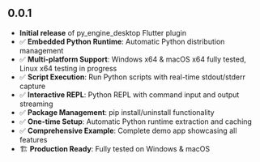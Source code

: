 ## 0.0.1

* **Initial release** of py_engine_desktop Flutter plugin
* ✅ **Embedded Python Runtime**: Automatic Python distribution management
* ✅ **Multi-platform Support**: Windows x64 & macOS x64 fully tested, Linux x64 testing in progress
* ✅ **Script Execution**: Run Python scripts with real-time stdout/stderr capture
* ✅ **Interactive REPL**: Python REPL with command input and output streaming
* ✅ **Package Management**: pip install/uninstall functionality
* ✅ **One-time Setup**: Automatic Python runtime extraction and caching
* ✅ **Comprehensive Example**: Complete demo app showcasing all features
* 🏗️ **Production Ready**: Fully tested on Windows & macOS
